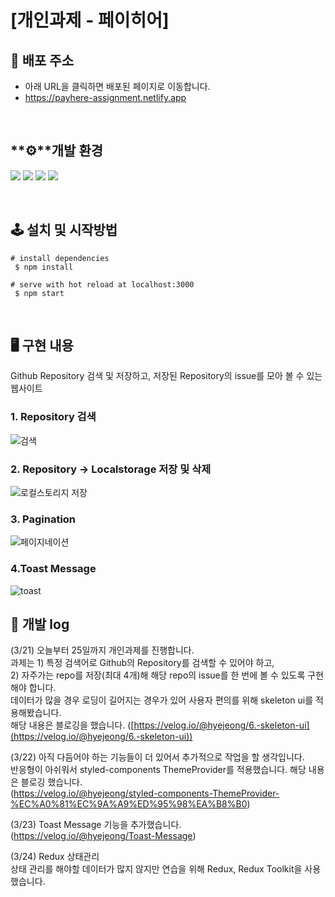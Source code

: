 # [**개인과제 - 페이히어**]

## 🔗 배포 주소

- 아래 URL을 클릭하면 배포된 페이지로 이동합니다.
- https://payhere-assignment.netlify.app

<br>

## **⚙**개발 환경

<a><img src="https://img.shields.io/badge/React-61DAFB.svg?&style=for-the-badge&logo=React&logoColor=white"> <img src="https://img.shields.io/badge/javascript-F7DF1E.svg?&style=for-the-badge&logo=javascript&logoColor=black"> <img src="https://img.shields.io/badge/styledcomponents-DB7093.svg?&style=for-the-badge&logo=styledcomponents&logoColor=white"> <img src="https://img.shields.io/badge/Redux-764ABC.svg?&style=for-the-badge&logo=Redux&logoColor=white"></a>

<br>

## 🕹 설치 및 시작방법

```
# install dependencies
 $ npm install

# serve with hot reload at localhost:3000
 $ npm start
```

<br>

## 🖥️ 구현 내용

Github Repository 검색 및 저장하고, 저장된 Repository의 issue를 모아 볼 수 있는 웹사이트

### 1. Repository 검색

![검색](https://user-images.githubusercontent.com/90097736/158009091-376ed54c-8279-4d3c-9b8a-8bdd52127482.gif)

### 2. Repository -> Localstorage 저장 및 삭제

![로컬스토리지 저장](https://user-images.githubusercontent.com/90097736/158009113-c60c1c8b-4912-4446-a872-bb321c7706cf.gif)

### 3. Pagination

![페이지네이션](https://user-images.githubusercontent.com/90097736/158009123-5022c1c8-d782-4ba0-a2e3-d0060ef42016.gif)

### 4.Toast Message

![toast](https://user-images.githubusercontent.com/90097736/160073039-19368cc3-6da0-4f05-b325-c84b9781fa5c.gif)


## :memo: 개발 log

(3/21) 오늘부터 25일까지 개인과제를 진행합니다.
<br/>과제는 1) 특정 검색어로 Github의 Repository를 검색할 수 있어야 하고, 
<br/>2) 자주가는 repo를 저장(최대 4개)해 해당 repo의 issue를 한 번에 볼 수 있도록 구현해야 합니다.
<br/>
데이터가 많을 경우 로딩이 길어지는 경우가 있어 사용자 편의를 위해 skeleton ui를 적용해봤습니다.<br/>
해당 내용은 블로깅을 했습니다. ([https://velog.io/@hyejeong/6.-skeleton-ui](https://velog.io/@hyejeong/6.-skeleton-ui))<br/>

(3/22) 아직 다듬어야 하는 기능들이 더 있어서 추가적으로 작업을 할 생각입니다.<br/>
반응형이 아쉬워서 styled-components ThemeProvider를 적용했습니다. 해당 내용은 블로깅 했습니다.<br/>
(https://velog.io/@hyejeong/styled-components-ThemeProvider-%EC%A0%81%EC%9A%A9%ED%95%98%EA%B8%B0)<br/>

(3/23) Toast Message 기능을 추가했습니다.<br/>
(https://velog.io/@hyejeong/Toast-Message)<br/>

(3/24) Redux 상태관리<br/>
상태 관리를 해야할 데이터가 많지 않지만 연습을 위해 Redux, Redux Toolkit을 사용했습니다.
